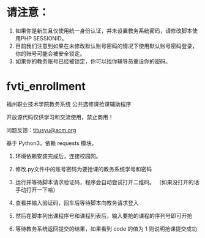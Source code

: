# 请注意：
1. 如果你是新生且仅使用统一身份认证，并未设置教务系统密码，请修改脚本使用PHP SESSIONID。
2. 目前我们注意到如果在未修改默认账号密码的情况下使用默认账号密码登录，你的账号可能会被安全锁定。
3. 如果你的教务账号已经被锁定，你可以找你辅导员重设你的密码。

# fvti_enrollment
福州职业技术学院教务系统 公共选修课抢课辅助程序

开放源代码仅供学习和交流使用，禁止商用！

问题反馈：titusyu@acm.org

基于 Python3，依赖 requests 模块。

1. 环境依赖安装完成后，连接校园网。
2. 修改.py文件中的账号密码为要抢课的教务系统学号和密码
3. 运行并等待脚本请求验证码，程序会自动尝试打开二维码。
  （如果没打开的话手动打开一下哈）

4. 查看并输入验证码，回车后等待脚本向教务请求登入
5. 然后在脚本列出课程序号和课程列表后，输入要抢的课程的序列号即可开抢
6. 等待教务系统返回提交的结果，如果看到 code 的值为 1 则说明抢课提交成功
